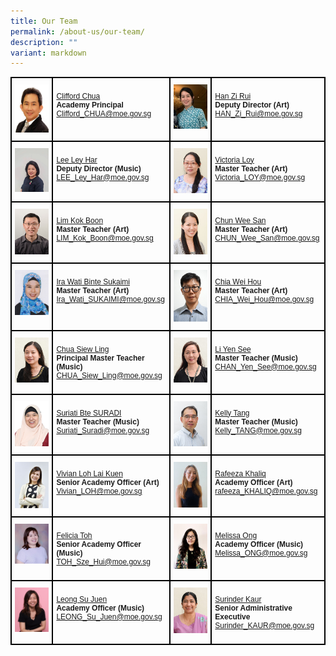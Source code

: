 ```yaml
---
title: Our Team
permalink: /about-us/our-team/
description: ""
variant: markdown
---
```

<style type="text/css">
.tg  {border-collapse:collapse;border-spacing:0;}
.tg td{border-color:black;border-style:solid;border-width:2px;font-family:Arial, sans-serif;font-size:12px;
  overflow:hidden;padding:10px 5px;word-break:normal;}
.tg th{border-color:black;border-style:solid;border-width:2px;font-family:Arial, sans-serif;font-size:12px;
  font-weight:normal;overflow:hidden;padding:10px 5px;word-break:normal;}
.tg .tg-0lax{text-align:left;vertical-align:top}
</style>
<table class="tg">
<thead>
  <tr>
    <th class="tg-0lax"><img src="/images/Profile%20Pictures/cliffard.jpg" style="width:350px"></th>
    <th class="tg-0lax"><p><a href="/team-profiles/clifford-chua">Clifford Chua</a><br><b>Academy Principal</b><br><a href="mailto:Clifford_chua@moe.gov.sg">Clifford_CHUA@moe.gov.sg</a></p>
</th>
    <th class="tg-0lax"><img src="/images/Zi_Rui.jpg" style="width:350px"></th>
    <th class="tg-0lax"><p><a href="/team-profiles/ang-hwee-loo">Han Zi Rui</a><br><b>Deputy Director (Art)</b><br><a href="mailto:HAN_Zi_Rui@moe.gov.sg">HAN_Zi_Rui@moe.gov.sg</a></p></th>
  </tr>
  <tr>
    <td class="tg-0lax"><img src="/images/Ley_Har.jpg" style="width:350px"></td>
    <td class="tg-0lax"><p><a href="/team-profiles/lee-ley-har">Lee Ley Har</a><br><b>Deputy Director (Music)</b>
<br><a href="mailto:LEE_Ley_Har@moe.gov.sg">LEE_Ley_Har@moe.gov.sg</a></p></td>
    <td class="tg-0lax"><img src="/images/victoria.jpg" style="width:350px"></td>
    <td class="tg-0lax"><p><a href="/team-profiles/victoria-loy">Victoria Loy</a><br><b>Master Teacher (Art)</b><br><a href="mailto:Victoria_Loy@moe.gov.sg">Victoria_LOY@moe.gov.sg</a></p></td>
  </tr>
  <tr>
    <td class="tg-0lax"><img src="/images/kokboon.jpg" style="width:350px"></td>
    <td class="tg-0lax"><p><a href="/team-profiles/lim-kok-boon">Lim Kok Boon</a><br><b>
			Master Teacher (Art)</b><br><a href="mailto:Lim_Kok_Boon@moe.gov.sg">LIM_Kok_Boon@moe.gov.sg</a></p></td>
    <td class="tg-0lax"><img src="/images/Profile%20Pictures/chunweesan.jpg" style="width:350px"></td>
    <td class="tg-0lax"><p><a href="/team-profiles/chun-wee-san">Chun Wee San</a><br><b>
			Master Teacher (Art)</b><br><a href="mailto:Chun_Wee_San@moe.gov.sg">CHUN_Wee_San@moe.gov.sg</a></p></td>
  </tr>
  <tr>
    <td class="tg-0lax"><img src="/images/irawati.jpg" style="width:350px"></td>
    <td class="tg-0lax"><p><a href="/team-profiles/ira-wati">Ira Wati Binte Sukaimi</a><br><b>Master Teacher (Art)</b><br><a href="mailto:Ira_Wati_Sukaimi@moe.gov.sg">Ira_Wati_SUKAIMI@moe.gov.sg</a></p></td>
		<td class="tg-0lax"><img src="/images/wei%20hou.jpg" style="width:350px"></td>
    <td class="tg-0lax"><p><a href="/team-profiles/chia-wei-hou">Chia Wei Hou</a><br><b>Master Teacher (Art)</b><br><a href="mailto:Chia_Wei_Hou@moe.gov.sg">CHIA_Wei_Hou@moe.gov.sg</a></p></td>
		</tr>
    <tr>
    <td class="tg-0lax"><img src="/images/star_siewling.jpg" style="width:350px"></td>
    <td class="tg-0lax"><p><a href="/team-profiles/chua-siew-ling">Chua Siew Ling</a><br><b>Principal Master Teacher (Music)</b><br><a href="mailto:Chua_Siew_Ling@moe.gov.sg">CHUA_Siew_Ling@moe.gov.sg</a></p></td>
			<td class="tg-0lax"><img src="/images/yensee.jpg" style="width:350px"></td>
    <td class="tg-0lax"><p><a href="/team-profiles/li-yen-see">Li Yen See</a><br><b>
	Master Teacher (Music)</b><br><a href="mailto:Chan_Yen_See@moe.gov.sg">CHAN_Yen_See@moe.gov.sg</a></p><br>
</td>
  </tr>
  <tr>
        <td class="tg-0lax"><img src="/images/suriati.jpg" style="width:350px"></td>
    <td class="tg-0lax"><p><a href="/team-profiles/suriati">Suriati Bte SURADI</a><br><b>Master Teacher (Music)</b><br><a href="mailto:Suriati_Suradi@moe.gov.sg">Suriati_Suradi@moe.gov.sg</a></p></td>
		<td class="tg-0lax"><img src="/images/kellytang.jpg" style="width:350px"></td>
    <td class="tg-0lax"><p><a href="/team-profiles/kelly-tang">Kelly Tang</a><br><b>
	Master Teacher (Music)</b><br><a href="mailto:Kelly_Tang@moe.gov.sg">Kelly_TANG@moe.gov.sg</a></p></td>
  </tr>
  <tr>
        <td class="tg-0lax"><img src="/images/vivian-loh-3_final.jpg" style="width:350px"></td>
    <td class="tg-0lax"><p><a href="/team-profiles/vivian-loh">Vivian Loh Lai Kuen</a><br><b>Senior Academy Officer (Art)</b><br><a href="mailto:Vivian_LOH@moe.gov.sg">Vivian_LOH@moe.gov.sg</a></p></td>
        <td class="tg-0lax"><img src="/images/feeza_star.jpg" style="width:350px"></td>
    <td class="tg-0lax"><p><a href="/team-profiles/rafeeza-khaliq">Rafeeza Khaliq</a><br><b>Academy Officer (Art)</b><br><a href="mailto:rafeeza_KHALIQ@moe.gov.sg">rafeeza_KHALIQ@moe.gov.sg</a></p></td>
	</tr>
		<tr>
		 <td class="tg-0lax"><img src="/images/Felicia.jpg" style="width:350px"></td>
    <td class="tg-0lax"><p><a href="/team-profiles/marianne-woo">Felicia Toh</a><br><b>Senior Academy Officer (Music)</b><br><a href="mailto:TOH_Sze_Hui@moe.gov.sg">TOH_Sze_Hui@moe.gov.sg</a></p></td>
   		 <td class="tg-0lax"><img src="/images/melissa.jpeg" style="width:350px"></td>
    <td class="tg-0lax"><p><a href="/team-profiles/melissa">Melissa Ong</a><br><b>Academy Officer (Music)</b><br><a href="mailto:Melissa_Ong@moe.gov.sg">Melissa_ONG@moe.gov.sg</a></p></td>
	</tr>
	<tr>
       <td class="tg-0lax"><img src="/images/Profile%20Pictures/Music%20Unit/sjprofilepic_small.png" style="width:350px">
			    </td><td class="tg-0lax"><p><a href="/team-profiles/leongsujuen">Leong Su Juen </a><br><b>Academy Officer (Music)</b><br><a href="mailto:leong_su_juen@moe.gov.sg">LEONG_Su_Juen@moe.gov.sg</a></p></td>
		<td class="tg-0lax"><img src="/images/surinder.jpg" style="width:350px">
		</td><td class="tg-0lax"><p><a href="/team-profiles/surinder-kaur">Surinder Kaur</a><br><b>Senior Administrative Executive</b><br><a href="mailto:Surinder_Kaur@moe.gov.sg">Surinder_KAUR@moe.gov.sg</a></p></td>
	</tr></thead></table>